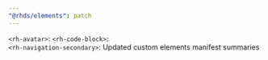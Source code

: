 ```yaml
---
"@rhds/elements": patch
---
```


`<rh-avatar>`:
`<rh-code-block>`:  
`<rh-navigation-secondary>`: Updated custom elements manifest summaries
